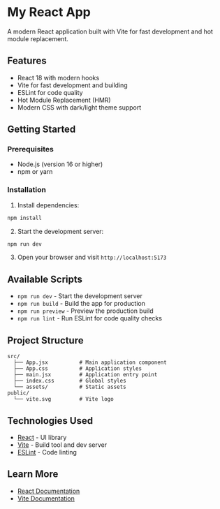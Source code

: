 # My React App

A modern React application built with Vite for fast development and hot module replacement.

## Features

- React 18 with modern hooks
- Vite for fast development and building
- ESLint for code quality
- Hot Module Replacement (HMR)
- Modern CSS with dark/light theme support

## Getting Started

### Prerequisites

- Node.js (version 16 or higher)
- npm or yarn

### Installation

1. Install dependencies:
```bash
npm install
```

2. Start the development server:
```bash
npm run dev
```

3. Open your browser and visit `http://localhost:5173`

## Available Scripts

- `npm run dev` - Start the development server
- `npm run build` - Build the app for production
- `npm run preview` - Preview the production build
- `npm run lint` - Run ESLint for code quality checks

## Project Structure

```
src/
  ├── App.jsx          # Main application component
  ├── App.css          # Application styles
  ├── main.jsx         # Application entry point
  ├── index.css        # Global styles
  └── assets/          # Static assets
public/
  └── vite.svg         # Vite logo
```

## Technologies Used

- [React](https://reactjs.org/) - UI library
- [Vite](https://vitejs.dev/) - Build tool and dev server
- [ESLint](https://eslint.org/) - Code linting

## Learn More

- [React Documentation](https://reactjs.org/docs/)
- [Vite Documentation](https://vitejs.dev/guide/)